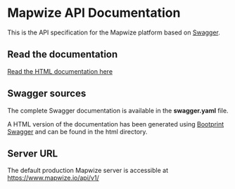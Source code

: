 # Mapwize API Documentation

This is the API specification for the Mapwize platform based on [Swagger](http://swagger.io/). 

## Read the documentation

[Read the HTML documentation here](https://cdn.rawgit.com/Mapwize/mapwize-api-doc/master/html/index.html)

## Swagger sources

The complete Swagger documentation is available in the **swagger.yaml** file.

A HTML version of the documentation has been generated using [Bootprint Swagger](https://github.com/nknapp/bootprint-openapi) and can be found in the html directory.

## Server URL

The default production Mapwize server is accessible at https://www.mapwize.io/api/v1/



